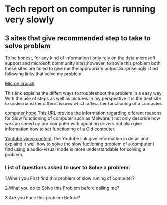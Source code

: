 # Tech report on computer is running very slowly

## 3 sites that give recommended step to take to solve problem

To be honest, for any kind of information i only rely on the data  microsoft support and microsoft community sites;however, to sovle this problem both these sites are failed to give me the appropriate output.Surpriseingly i find following links that solve my problem.

[Micron crucial](https://www.crucial.com/articles/pc-users/how-to-fix-a-slow-computer)

This link explains the differt ways to troubleshoot the problem in a easy way With the use of steps as well as pictures.In my perspective it is the best site to understand the differnt issues which affect the functioning of a computer.

[computer hope](https://www.computerhope.com/issues/ch000179.htm)
This URL provide the information regarding diferent reasons for Slow functioning of computer such as Malware.It not only descride how we can speed up our computer with updating drivers but also give information how to set functioning of a Old computer.

[ Youtube video content](https://www.youtube.com/watch?v=JYb8OkGtpnE)
The Youtube link give information in detail and explaind it well how to solve the slow fuctioning problem of a computer.I find using a audio-visual mode is more understandable for solving a problem. 

### List of questions asked to user to Solve a problem:

1.When you First find this problem of slow runing of computer?

2.What you do to Solve this Problem before calling me?

3.Are you Face this problem Before?

